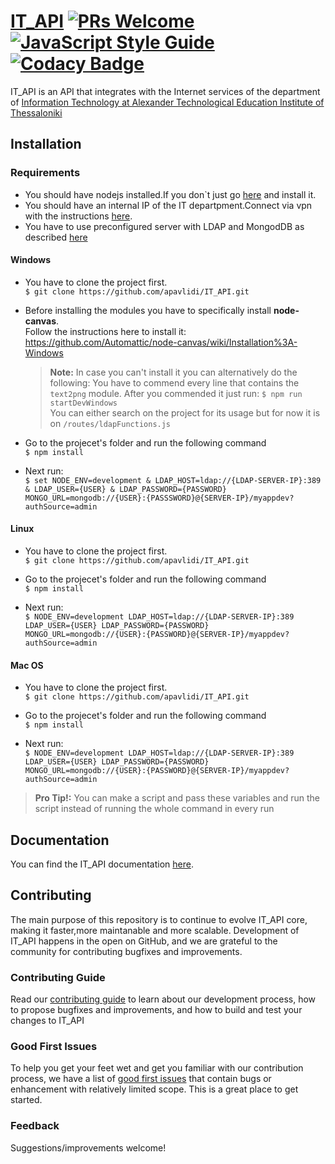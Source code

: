 # [IT_API](http://api.it.teithe.gr/) [![PRs Welcome](https://img.shields.io/badge/PRs-welcome-brightgreen.svg)](https://github.com/apavlidi/IT_API/wiki/How-to-contribute) [![JavaScript Style Guide](https://img.shields.io/badge/code_style-standard-brightgreen.svg)](https://standardjs.com) [![Codacy Badge](https://api.codacy.com/project/badge/Grade/6264e9c8a11049739bdfd7b7b331b062)](https://www.codacy.com?utm_source=github.com&amp;utm_medium=referral&amp;utm_content=apavlidi/IT_API&amp;utm_campaign=Badge_Grade)

IT_API is an API that integrates with the Internet services of the department of [Information Technology at Alexander Technological Education Institute of Thessaloniki](https://www.it.teithe.gr/?lang=el) 

## Installation

### Requirements 

* You should have nodejs installed.If you don`t just go [here](https://nodejs.org/en/) and install it.
* You should have an internal IP of the IT departpment.Connect via vpn with the instructions [here](https://apps.it.teithe.gr/service/openvpn).
* You have to use preconfigured server with LDAP and MongodDB as described [here](https://github.com/apavlidi/IT_API/wiki/OVA-Image) 

#### Windows

 * You have to clone the project first.  <br/>
                `$ git clone https://github.com/apavlidi/IT_API.git`
                
 * Before installing the modules you have to specifically install <b>node-canvas</b>.  <br/>
  Follow the instructions here to install it: https://github.com/Automattic/node-canvas/wiki/Installation%3A-Windows <br/>
    > **Note:** In case you can't install it you can alternatively do the following:
    You have to commend every line that contains the `text2png` module.
    After you commended it just run: `$ npm run startDevWindows` <br/>
    You can either search on the project for its usage but for now it is on `/routes/ldapFunctions.js`
 
 * Go to the projecet's folder and run the following command <br/>
          `$ npm install`

 * Next run:  <br/>
`$ set NODE_ENV=development & LDAP_HOST=ldap://{LDAP-SERVER-IP}:389 & LDAP_USER={USER} & LDAP_PASSWORD={PASSWORD} MONGO_URL=mongodb://{USER}:{PASSSWORD}@{SERVER-IP}/myappdev?authSource=admin`

 

#### Linux

 * You have to clone the project first.  <br/>
                `$ git clone https://github.com/apavlidi/IT_API.git`

 * Go to the projecet's folder and run the following command <br/>
          `$ npm install`

 * Next run:  <br/>
`$ NODE_ENV=development LDAP_HOST=ldap://{LDAP-SERVER-IP}:389 LDAP_USER={USER} LDAP_PASSWORD={PASSWORD} MONGO_URL=mongodb://{USER}:{PASSWORD}@{SERVER-IP}/myappdev?authSource=admin`


#### Mac OS

 * You have to clone the project first.  <br/>
                `$ git clone https://github.com/apavlidi/IT_API.git`

 * Go to the projecet's folder and run the following command <br/>
          `$ npm install`

 * Next run:  <br/>
`$ NODE_ENV=development LDAP_HOST=ldap://{LDAP-SERVER-IP}:389 LDAP_USER={USER} LDAP_PASSWORD={PASSWORD} MONGO_URL=mongodb://{USER}:{PASSWORD}@{SERVER-IP}/myappdev?authSource=admin`


> **Pro Tip!:** You can make a script and pass these variables and run the script instead of running the whole command in every run

## Documentation

You can find the IT_API documentation [here](https://github.com/apavlidi/IT_API/wiki/API-Documentation).  

## Contributing

The main purpose of this repository is to continue to evolve IT_API core, making it faster,more maintanable and more scalable. Development of IT_API happens in the open on GitHub, and we are grateful to the community for contributing bugfixes and improvements.

### Contributing Guide

Read our [contributing guide](https://github.com/apavlidi/IT_API/wiki/How-to-contribute) to learn about our development process, how to propose bugfixes and improvements, and how to build and test your changes to IT_API


### Good First Issues

To help you get your feet wet and get you familiar with our contribution process, we have a list of [good first issues](https://github.com/apavlidi/IT_API/issues) that contain bugs or enhancement with relatively  limited scope. This is a great place to get started.


### Feedback

Suggestions/improvements welcome!



